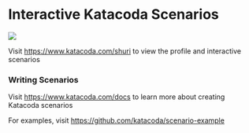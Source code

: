 # Interactive Katacoda Scenarios

[![](http://shields.katacoda.com/katacoda/shuri/count.svg)](https://www.katacoda.com/shuri "Get your profile on Katacoda.com")

Visit https://www.katacoda.com/shuri to view the profile and interactive scenarios

### Writing Scenarios
Visit https://www.katacoda.com/docs to learn more about creating Katacoda scenarios

For examples, visit https://github.com/katacoda/scenario-example
